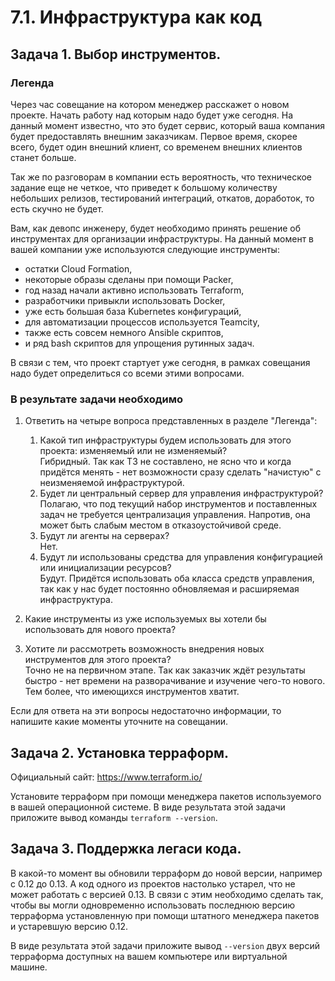 # 7.1. Инфраструктура как код

## Задача 1. Выбор инструментов. 
 
### Легенда
 
Через час совещание на котором менеджер расскажет о новом проекте. Начать работу над которым надо 
будет уже сегодня. 
На данный момент известно, что это будет сервис, который ваша компания будет предоставлять внешним заказчикам.
Первое время, скорее всего, будет один внешний клиент, со временем внешних клиентов станет больше.

Так же по разговорам в компании есть вероятность, что техническое задание еще не четкое, что приведет к большому
количеству небольших релизов, тестирований интеграций, откатов, доработок, то есть скучно не будет.  
   
Вам, как девопс инженеру, будет необходимо принять решение об инструментах для организации инфраструктуры.
На данный момент в вашей компании уже используются следующие инструменты: 
- остатки Сloud Formation, 
- некоторые образы сделаны при помощи Packer,
- год назад начали активно использовать Terraform, 
- разработчики привыкли использовать Docker, 
- уже есть большая база Kubernetes конфигураций, 
- для автоматизации процессов используется Teamcity, 
- также есть совсем немного Ansible скриптов, 
- и ряд bash скриптов для упрощения рутинных задач.  
 
В связи с тем, что проект стартует уже сегодня, в рамках совещания надо будет определиться со всеми этими вопросами.

### В результате задачи необходимо

1. Ответить на четыре вопроса представленных в разделе "Легенда":
   1. Какой тип инфраструктуры будем использовать для этого проекта: изменяемый или не изменяемый?  
   Гибридный. Так как ТЗ не составлено, не ясно что и когда придётся менять - нет возможности сразу сделать "начистую" с неизменяемой инфраструктурой.
   2. Будет ли центральный сервер для управления инфраструктурой?  
   Полагаю, что под текущий набор инструментов и поставленных задач не требуется централизация управления. Напротив, она может быть слабым местом в отказоустойчивой среде.
   3. Будут ли агенты на серверах?  
   Нет.
   4. Будут ли использованы средства для управления конфигурацией или инициализации ресурсов?  
   Будут. Придётся использовать оба класса средств управления, так как у нас будет постоянно обновляемая и расширяемая инфраструктура. 
2. Какие инструменты из уже используемых вы хотели бы использовать для нового проекта?   

3. Хотите ли рассмотреть возможность внедрения новых инструментов для этого проекта?   
Точно не на первичном этапе. Так как заказчик ждёт результаты быстро - нет времени на разворачивание и изучение чего-то нового. Тем более, что имеющихся инструментов хватит.

Если для ответа на эти вопросы недостаточно информации, то напишите какие моменты уточните на совещании.


## Задача 2. Установка терраформ. 

Официальный сайт: https://www.terraform.io/

Установите терраформ при помощи менеджера пакетов используемого в вашей операционной системе.
В виде результата этой задачи приложите вывод команды `terraform --version`.

## Задача 3. Поддержка легаси кода. 

В какой-то момент вы обновили терраформ до новой версии, например с 0.12 до 0.13. 
А код одного из проектов настолько устарел, что не может работать с версией 0.13. 
В связи с этим необходимо сделать так, чтобы вы могли одновременно использовать последнюю версию терраформа установленную при помощи
штатного менеджера пакетов и устаревшую версию 0.12. 

В виде результата этой задачи приложите вывод `--version` двух версий терраформа доступных на вашем компьютере 
или виртуальной машине.
